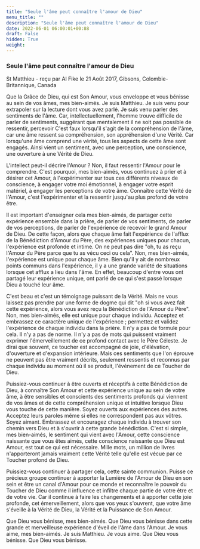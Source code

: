 ```yaml
---
title: "Seule l'âme peut connaître l'amour de Dieu"
menu_title: ""
description: "Seule l'âme peut connaître l'amour de Dieu"
date: 2022-06-01 06:00:01+00:88
draft: False
hidden: True
weight:
---
```

### Seule l'âme peut connaître l'amour de Dieu

St Matthieu - reçu par Al Fike le 21 Août 2017, Gibsons, Colombie-Britannique, Canada

Que la Grâce de Dieu, qui est Son Amour, vous enveloppe et vous bénisse au sein de vos âmes, mes bien-aimés. Je suis Matthieu. Je suis venu pour extrapoler sur la lecture dont vous avez parlé. Je suis venu parler des sentiments de l'âme. Car, intellectuellement, l'homme trouve difficile de parler de sentiments, suggérant que mentalement il ne soit pas possible de ressentir, percevoir C'est faux lorsqu'il s'agit de la compréhension de l'âme, car une âme ressent sa compréhension, son appréhension d'une Vérité. Car lorsqu'une âme comprend une vérité, tous les aspects de cette âme sont engagés. Ainsi vient un sentiment, avec une perception, une conscience, une ouverture à une Vérité de Dieu.

L'intellect peut-il décrire l'Amour ? Non, il faut ressentir l'Amour pour le comprendre. C'est pourquoi, mes bien-aimés, vous continuez à prier et à désirer cet Amour, à l'expérimenter sur tous ces différents niveaux de conscience, à engager votre moi émotionnel, à engager votre esprit matériel, à engager les perceptions de votre âme. Connaître cette Vérité de l'Amour, c'est l'expérimenter et la ressentir jusqu'au plus profond de votre être.

Il est important d'enseigner cela mes bien-aimés, de partager cette expérience ensemble dans la prière, de parler de vos sentiments, de parler de vos perceptions, de parler de l'expérience de recevoir le grand Amour de Dieu. De cette façon, alors que chaque âme fait l'expérience de l'afflux de la Bénédiction d'Amour du Père, des expériences uniques pour chacun, l'expérience est profonde et intime. On ne peut pas dire "oh, tu as reçu l'Amour du Père parce que tu as vécu ceci ou cela". Non, mes bien-aimés, l'expérience est unique pour chaque âme. Bien qu'il y ait de nombreux points communs dans l'expérience, il y a une grande variété de situations lorsque cet afflux a lieu dans l'âme. En effet, beaucoup d'entre vous ont partagé leur expérience unique, ont parlé de ce qui s'est passé lorsque Dieu a touché leur âme.

C'est beau et c'est un témoignage puissant de la Vérité. Mais ne vous laissez pas prendre par une forme de dogme qui dit "oh si vous avez fait cette expérience, alors vous avez reçu la Bénédiction de l'Amour du Père". Non, mes bien-aimés, elle est unique pour chaque individu. Acceptez et embrassez ce caractère unique de l'expérience ; permettez et validez l'expérience de chaque individu dans la prière. Il n'y a pas de formule pour cela. Il n'y a pas de norme. Il n'y a pas de mots qui puissent vraiment exprimer l'émerveillement de ce profond contact avec le Père Céleste. Je dirai que souvent, ce toucher est accompagné de joie, d'élévation, d'ouverture et d'expansion intérieure. Mais ces sentiments que l'on éprouve ne peuvent pas être vraiment décrits, seulement ressentis et reconnus par chaque individu au moment où il se produit, l'événement de ce Toucher de Dieu.

Puissiez-vous continuer à être ouverts et réceptifs à cette Bénédiction de Dieu, à connaître Son Amour et cette expérience unique au sein de votre âme, à être sensibles et conscients des sentiments profonds qui viennent de vos âmes et de cette compréhension unique et intuitive lorsque Dieu vous touche de cette manière. Soyez ouverts aux expériences des autres. Acceptez leurs paroles même si elles ne correspondent pas aux vôtres. Soyez aimant. Embrassez et encouragez chaque individu à trouver son chemin vers Dieu et à s'ouvrir à cette grande bénédiction. C'est si simple, mes bien-aimés, le sentiment qui vient avec l'Amour, cette conscience naissante que vous êtes aimés, cette conscience naissante que Dieu est Amour, est tout ce qui est nécessaire. Mille mots, un million de livres n'apporteront jamais vraiment cette Vérité telle qu'elle est vécue par ce Toucher profond de Dieu.

Puissiez-vous continuer à partager cela, cette sainte communion. Puisse ce précieux groupe continuer à apporter la Lumière de l'Amour de Dieu en son sein et être un canal d'Amour pour ce monde et reconnaître le pouvoir du Toucher de Dieu comme il influence et infiltre chaque partie de votre être et de votre vie. Car il continue à faire les changements et à apporter cette joie profonde, cet émerveillement, alors que vos yeux s'ouvrent, que votre âme s'éveille à la Vérité de Dieu, la Vérité et la Puissance de Son Amour.

Que Dieu vous bénisse, mes bien-aimés. Que Dieu vous bénisse dans cette grande et merveilleuse expérience d'éveil de l'âme dans l'Amour. Je vous aime, mes bien-aimés. Je suis Matthieu. Je vous aime. Que Dieu vous bénisse. Que Dieu vous bénisse.
